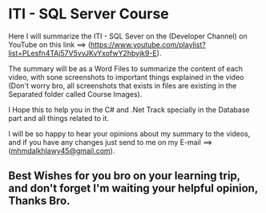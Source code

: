 # ITI - SQL Server Course

Here I will summarize the ITI - SQL Sever on the (Developer Channel) on YouTube on this link ==> (https://www.youtube.com/playlist?list=PLesfn4TAj57V5vvJKvYxofwY2hbyjk9-E).

The summary will be as a Word Files to summarize the content of each video, with sone screenshots to important things explained in the video (Don't worry bro, all screenshots that exists in files are existing in the Separated folder called Course Images).

I Hope this to help you in the C# and .Net Track specially in the Database part and all things related to it.

I will be so happy to hear your opinions about my summary to the videos, and if you have any changes just send to me on my E-mail ==> (mhmdalkhlawy45@gmail.com).

## Best Wishes for you bro on your learning trip, and don't forget I'm waiting your helpful opinion, Thanks Bro.
